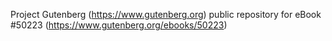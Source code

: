 Project Gutenberg (https://www.gutenberg.org) public repository for
eBook #50223 (https://www.gutenberg.org/ebooks/50223)
